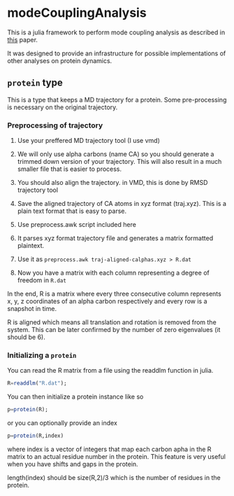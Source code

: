 # modeCouplingAnalysis

This is a julia framework to perform mode coupling analysis as described in [this](http://arxiv.org/pdf/1310.8598.pdf) paper. 

It was designed to provide an infrastructure for possible implementations of other analyses on protein dynamics. 

## `protein` type

This is a type that keeps a MD trajectory for a protein. Some pre-processing is necessary on the original trajectory.

### Preprocessing of trajectory

1. Use your preffered MD trajectory tool (I use vmd)
  1. We will only use alpha carbons (name CA) so you should generate a trimmed down version of your trajectory. This will also result in a much smaller file that is easier to process.
  2. You should also align the trajectory. in VMD, this is done by RMSD trajectory tool
  3. Save the aligned trajectory of CA atoms in xyz format (traj.xyz). This is a plain text format that is easy to parse.

2. Use preprocess.awk script included here
  1. It parses xyz format trajectory file and generates a matrix formatted plaintext. 
  2. Use it as `preprocess.awk traj-aligned-calphas.xyz > R.dat`
  3. Now you have a matrix with each column representing a degree of freedom in `R.dat`

In the end, R is a matrix where every three consecutive column represents x, y, z coordinates of an alpha carbon respectively and every row is a snapshot in time. 

R is aligned which means all translation and rotation is removed from the system. This can be later confirmed by the number of zero eigenvalues (it should be 6).

### Initializing a `protein`

You can read the R matrix from a file using the readdlm function in julia.

```julia
R=readdlm("R.dat");
```

You can then initialize a protein instance like so

```julia
p=protein(R);
```

or you can optionally provide an index

```julia
p=protein(R,index)
```

where index is a vector of integers that map each carbon apha in the R matrix to an actual residue number in the protein. This feature is very useful when you have shifts and gaps in the protein. 

length(index) should be size(R,2)/3 which is the number of residues in the protein.
